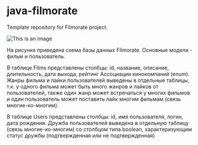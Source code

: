 # java-filmorate
Template repository for Filmorate project.


![This is an image](https://github.com/MaximKostyolov/filmorate/blob/47741855cf7972919a8632fc17e56a6ee0b78a3a/%D0%A1%D1%85%D0%B5%D0%BC%D0%B0%20%D0%91%D0%94.png?raw=true)





На рисунке приведена схема базы данных Filmorate. Основные модели - фильм и пользователь. 

В таблице Films представлены столбцы: id, название, описание, длительность, дата выхода, рейтинг Ассоциации кинокомпаний (enum). Жанры фильма и лайки пользователей выведены в отдельные таблицы, т.к. у одного фильма может быть много жанров и лайков от пользователей, также один жанр может встречаться у многих фильмов и один пользователь может поставить лайк многим фильмам (связь многие-ко-многим). 

В таблице Users представлены столбцы: id, имя пользователя, логин, дата рождения. Дружба пользователей выведена в отдельную таблицу (связь многие-ко-многим) со столбцом типа boolean, характеризующим статус дружбы (подтвержденная или не подтвержденная)
